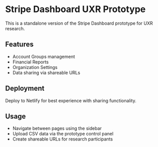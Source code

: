 # Stripe Dashboard UXR Prototype

This is a standalone version of the Stripe Dashboard prototype for UXR research.

## Features
- Account Groups management
- Financial Reports
- Organization Settings
- Data sharing via shareable URLs

## Deployment
Deploy to Netlify for best experience with sharing functionality.

## Usage
- Navigate between pages using the sidebar
- Upload CSV data via the prototype control panel
- Create shareable URLs for research participants
